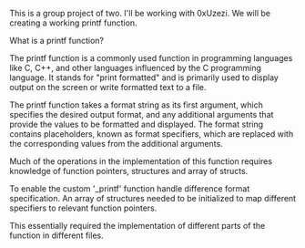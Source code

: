 This is a group project of two. I'll be working with 0xUzezi.
We will be creating a working printf function.

What is a printf function?

The printf function is a commonly used function in programming languages like C, C++, and other languages influenced by the C programming language. It stands for "print formatted" and is primarily used to display output on the screen or write formatted text to a file.

The printf function takes a format string as its first argument, which specifies the desired output format, and any additional arguments that provide the values to be formatted and displayed. The format string contains placeholders, known as format specifiers, which are replaced with the corresponding values from the additional arguments.

Much of the operations in the implementation of this function requires
knowledge of function pointers, structures and array of structs. 

To enable the custom '_printf' function handle difference format specification. 
An array of structures needed to be initialized to map different specifiers to
relevant function pointers. 

This essentially required the implementation of different parts of the function
in different files. 


